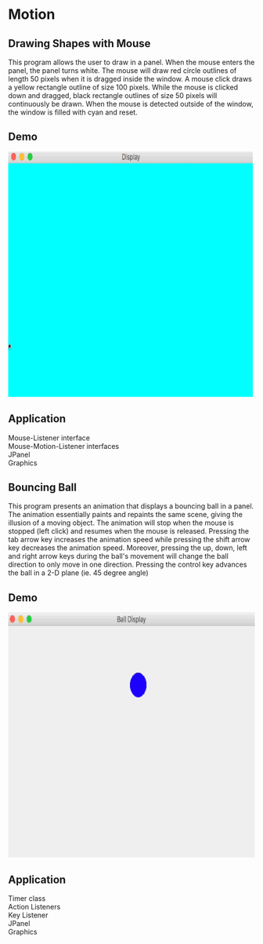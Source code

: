 # Motion

## Drawing Shapes with Mouse
This program allows the user to draw in a panel. When the mouse enters the panel, the panel turns white. The mouse will draw red circle outlines of length 50 pixels when it is dragged inside the window. A mouse click draws a yellow rectangle outline of size 100 pixels. While the mouse is clicked down and dragged, black rectangle outlines of size 50 pixels will continuously be drawn. When the mouse is detected outside of the window, the window is filled with cyan and reset. 

## Demo
<img src="/Demo/Drawing.gif" width="500" height="500"/>

## Application
Mouse-Listener interface<br/>
Mouse-Motion-Listener interfaces<br/> 
JPanel<br/>
Graphics


## Bouncing Ball
This program presents an animation that displays a bouncing ball in a panel. The animation essentially paints and repaints the same scene, giving the illusion of a moving object. The animation will stop when the mouse is stopped (left click) and resumes when the mouse is released. Pressing the tab arrow key increases the animation speed while pressing the shift arrow key decreases the animation speed. Moreover, pressing the up, down, left and right arrow keys during the ball's movement will change the ball direction to only move in one direction. Pressing the control key advances the ball in a 2-D plane (ie. 45 degree angle) 

## Demo
<img src="/Demo/Bouncing_Ball.gif" width="650" height="500"/>

## Application
Timer class<br/>
Action Listeners<br/>
Key Listener<br/> 
JPanel<br/>
Graphics
